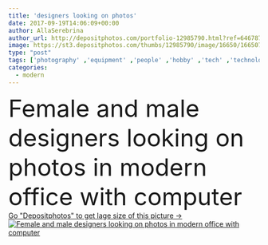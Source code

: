 ```yaml
---
title: 'designers looking on photos'
date: 2017-09-19T14:06:09+00:00
author: AllaSerebrina
author_url: http://depositphotos.com/portfolio-12985790.html?ref=64678756
image: https://st3.depositphotos.com/thumbs/12985790/image/16650/166507784/api_thumb_450.jpg?forcejpeg=true
type: "post"
tags: ['photography' ,'equipment' ,'people' ,'hobby' ,'tech' ,'technology' ,'drink' ,'creativity' ,'creative' ,'beverage' ,'visual' ,'work' ,'photographic' ,'together' ,'indoors' ,'lens' ,'digitally' ,'profession' ,'skill' ,'teamwork' ,'workplace' ,'pictures' ,'workspace' ,'arts' ,'colleagues' ,'coworkers' ,'designers' ,'photographers' ,'photostudio' ,'professional occupation' ,'coffee break' ,'photo camera' ,'modern office' ,'paper cup' ,'caucasian woman' ,'coffee to go' ,'disposable cups' ,'digital devices' ,'graphic tablet' ,'Caucasian Man' ]
categories: 
  - modern
---
```

<div aling="center">
            <font size="60"> Female and male designers looking on photos in modern office with computer</font>   
</div>
<div>
    <a href='https://depositphotos.com/166507784/stock-photo-designers-looking-on-photos.html?ref=64678756' target=_blank > Go "Depositphotos" to get lage size of this picture ->
        <img href='https://depositphotos.com/166507784/stock-photo-designers-looking-on-photos.html?ref=64678756' src='https://st3.depositphotos.com/12985790/16650/i/950/depositphotos_166507784-stock-photo-designers-looking-on-photos.jpg?forcejpeg=true' alt='Female and male designers looking on photos in modern office with computer' >
    </a>
</div>
